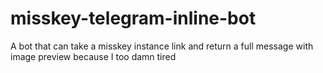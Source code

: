 # misskey-telegram-inline-bot
A bot that can take a misskey instance link and return a full message with image preview because I too damn tired 
